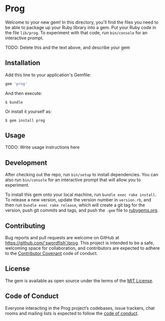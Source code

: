 # Prog

Welcome to your new gem! In this directory, you'll find the files you need to be able to package up your Ruby library into a gem. Put your Ruby code in the file `lib/prog`. To experiment with that code, run `bin/console` for an interactive prompt.

TODO: Delete this and the text above, and describe your gem

## Installation

Add this line to your application's Gemfile:

```ruby
gem 'prog'
```

And then execute:

    $ bundle

Or install it yourself as:

    $ gem install prog

## Usage

TODO: Write usage instructions here

## Development

After checking out the repo, run `bin/setup` to install dependencies. You can also run `bin/console` for an interactive prompt that will allow you to experiment.

To install this gem onto your local machine, run `bundle exec rake install`. To release a new version, update the version number in `version.rb`, and then run `bundle exec rake release`, which will create a git tag for the version, push git commits and tags, and push the `.gem` file to [rubygems.org](https://rubygems.org).

## Contributing

Bug reports and pull requests are welcome on GitHub at https://github.com/'swordfish'/prog. This project is intended to be a safe, welcoming space for collaboration, and contributors are expected to adhere to the [Contributor Covenant](http://contributor-covenant.org) code of conduct.

## License

The gem is available as open source under the terms of the [MIT License](https://opensource.org/licenses/MIT).

## Code of Conduct

Everyone interacting in the Prog project’s codebases, issue trackers, chat rooms and mailing lists is expected to follow the [code of conduct](https://github.com/'swordfish'/prog/blob/master/CODE_OF_CONDUCT.md).
